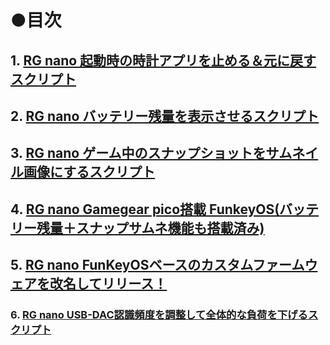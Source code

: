 # ●目次  

## 1.  [RG nano 起動時の時計アプリを止める＆元に戻すスクリプト](https://github.com/game-de-it/RGnano/blob/main/clocks.md)
## 2.  [RG nano バッテリー残量を表示させるスクリプト](https://github.com/game-de-it/RGnano/blob/main/battery.md)
## 3.  [RG nano ゲーム中のスナップショットをサムネイル画像にするスクリプト](https://github.com/game-de-it/RGnano/blob/main/snapshot.md)  
## 4.  [RG nano Gamegear pico搭載 FunkeyOS(バッテリー残量＋スナップサムネ機能も搭載済み)](https://github.com/game-de-it/FunKey-2.3.0_GameGearPicoVer) 
## 5.  [RG nano FunKeyOSベースのカスタムファームウェアを改名してリリース！](https://github.com/game-de-it/FunKeyOS-game_de_it)
### 6. [RG nano USB-DAC認識頻度を調整して全体的な負荷を下げるスクリプト](https://github.com/game-de-it/RGnano/blob/main/usb-dac_recognition.md)
